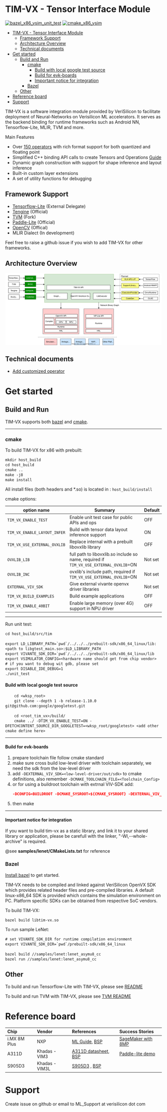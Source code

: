 

# TIM-VX - Tensor Interface Module
[![bazel_x86_vsim_unit_test](https://github.com/VeriSilicon/TIM-VX/actions/workflows/bazel_x86_vsim_unit_test.yml/badge.svg)](https://github.com/VeriSilicon/TIM-VX/actions/workflows/bazel_x86_vsim_unit_test.yml)
[![cmake_x86_vsim](https://github.com/VeriSilicon/TIM-VX/actions/workflows/cmake_x86_vsim.yml/badge.svg)](https://github.com/VeriSilicon/TIM-VX/actions/workflows/cmake_x86_vsim.yml)

- [TIM-VX - Tensor Interface Module](#tim-vx---tensor-interface-module)
  - [Framework Support](#framework-support)
  - [Architecture Overview](#architecture-overview)
  - [Technical documents](#technical-documents)
- [Get started](#get-started)
  - [Build and Run](#build-and-run)
    - [cmake](#cmake)
      - [Build with local google test source](#build-with-local-google-test-source)
      - [Build for evk-boards](#build-for-evk-boards)
      - [Important notice for integration](#important-notice-for-integration)
    - [Bazel](#bazel)
  - [Other](#other)
- [Reference board](#reference-board)
- [Support](#support)

TIM-VX is a software integration module provided by VeriSilicon to facilitate deployment of Neural-Networks on Verisilicon ML accelerators. It serves as the backend binding for runtime frameworks such as Android NN, Tensorflow-Lite, MLIR, TVM and more.

Main Features
 - Over [150 operators](https://github.com/VeriSilicon/TIM-VX/blob/main/src/tim/vx/ops/README.md) with rich format support for both quantized and floating point
 - Simplified C++ binding API calls to create Tensors and Operations [Guide](https://github.com/VeriSilicon/TIM-VX/blob/main/docs/Programming_Guide.md)
 - Dynamic graph construction with support for shape inference and layout inference
 - Built-in custom layer extensions
 - A set of utility functions for debugging

## Framework Support

- [Tensorflow-Lite](https://github.com/VeriSilicon/tflite-vx-delegate) (External Delegate)
- [Tengine](https://github.com/OAID/Tengine) (Official)
- [TVM](https://github.com/VeriSilicon/tvm) (Fork)
- [Paddle-Lite](https://github.com/PaddlePaddle/Paddle-Lite) (Official)
- [OpenCV](https://github.com/opencv/opencv/pull/21036) (Offical)
- MLIR Dialect (In development)

Feel free to raise a github issue if you wish to add TIM-VX for other frameworks.

## Architecture Overview

![TIM-VX Architecture](docs/image/timvx_overview.svg)


## Technical documents
*   [Add customized operator](docs/customized_op.md)
# Get started

## Build and Run

TIM-VX supports both [bazel](https://bazel.build) and [cmake](https://cmake.org).

----
### cmake

To build TIM-VX for x86 with prebuilt:

```shell
mkdir host_build
cd host_build
cmake ..
make -j8
make install
```

All install files (both headers and *.so) is located in : `host_build/install`

cmake options:

| option name | Summary | Default |
| ----- | ----- | ----- | 
|`TIM_VX_ENABLE_TEST`| Enable unit test case for public APIs and ops | OFF |
|`TIM_VX_ENABLE_LAYOUT_INFER`| Build with tensor data layout inference support| ON |
|`TIM_VX_USE_EXTERNAL_OVXLIB`| Replace internal with a prebuilt libovxlib library | OFF |
|`OVXLIB_LIB`|full path to libovxlib.so include so name, required if `TIM_VX_USE_EXTERNAL_OVXLIB`=ON | Not set |
|`OVXLIB_INC`|ovxlib's include path, required if `TIM_VX_USE_EXTERNAL_OVXLIB`=ON| Not set |
|`EXTERNAL_VIV_SDK`| Give external vivante openvx driver libraries | Not set|
|`TIM_VX_BUILD_EXAMPLES`| Build example applications | OFF |
|`TIM_VX_ENABLE_40BIT` | Enable large memory (over 4G) support in NPU driver | OFF |

----
Run unit test:

```shell
cd host_build/src/tim

export LD_LIBRARY_PATH=`pwd`/../../../prebuilt-sdk/x86_64_linux/lib:<path to libgtest_main.so>:$LD_LIBRARY_PATH
export VIVANTE_SDK_DIR=`pwd`/../../../prebuilt-sdk/x86_64_linux/lib
export VSIMULATOR_CONFIG=<hardware name should get from chip vendor>
# if you want to debug wit gdb, please set
export DISABLE_IDE_DEBUG=1
./unit_test
```

#### Build with local google test source
```shell
    cd <wksp_root>
    git clone --depth 1 -b release-1.10.0 git@github.com:google/googletest.git

    cd <root_tim_vx>/build/
    cmake ../ -DTIM_VX_ENABLE_TEST=ON -DFETCHCONTENT_SOURCE_DIR_GOOGLETEST=<wksp_root/googletest> <add other cmake define here>
```

----
#### Build for evk-boards

1. prepare toolchain file follow cmake standard
2. make sure cross build low-level driver with toolchain separately, we need the sdk from the low-level driver
3. add ```-DEXTERNAL_VIV_SDK=<low-level-driver/out/sdk>``` to cmake definitions, also remember ```-DCMAKE_TOOLCHAIN_FILE=<Toolchain_Config>```
4. or for using a buildroot toolchain with extrnal VIV-SDK add: 
   ```cmake
   -DCONFIG=BUILDROOT -DCMAKE_SYSROOT=${CMAKE_SYSROOT} -DEXTERNAL_VIV_SDK=${BUILDROOT_SYSROOT}
   ```
5. then make

----
#### Important notice for integration
If you want to build tim-vx as a static library, and link it to your shared library or application, please be carefull with the linker, "-Wl,--whole-archive" is required.

@see **samples/lenet/CMakeLists.txt** for reference

### Bazel

[Install bazel](https://docs.bazel.build/versions/master/install.html) to get started.

TIM-VX needs to be compiled and linked against VeriSilicon OpenVX SDK which provides related header files and pre-compiled libraries. A default linux-x86_64 SDK is provided which contains the simulation environment on PC. Platform specific SDKs can be obtained from respective SoC vendors.

To build TIM-VX:

```shell
bazel build libtim-vx.so
```

To run sample LeNet:

```shell
# set VIVANTE_SDK_DIR for runtime compilation environment
export VIVANTE_SDK_DIR=`pwd`/prebuilt-sdk/x86_64_linux

bazel build //samples/lenet:lenet_asymu8_cc
bazel run //samples/lenet:lenet_asymu8_cc
```

## Other

To build and run Tensorflow-Lite with TIM-VX, please see [README](https://github.com/VeriSilicon/tflite-vx-delegate#readme)

To build and run TVM with TIM-VX, please see [TVM README](https://github.com/VeriSilicon/tvm/blob/vsi_npu/README.VSI.md)

# Reference board

Chip | Vendor | References | Success Stories |
:------    |:----- |:------ |:------
i.MX 8M Plus | NXP | [ML Guide](https://www.nxp.com.cn/docs/en/user-guide/IMX-MACHINE-LEARNING-UG.pdf), [BSP](https://www.nxp.com/design/software/embedded-software/i-mx-software/embedded-linux-for-i-mx-applications-processors:IMXLINUX?tab=Design_Tools_Tab) | [SageMaker with 8MP](https://docs.aws.amazon.com/sagemaker/latest/dg/neo-supported-devices-edge.html)
A311D | Khadas - VIM3 | [A311D datasheet](https://dl.khadas.com/Hardware/VIM3/Datasheet/A311D_Quick_Reference_Manual_01_Wesion.pdf), [BSP](https://dl.khadas.com/Firmware/VIM3/Ubuntu/EMMC/VIM3_Ubuntu-server-focal_Linux-4.9_arm64_EMMC_V0.9-20200530.7z) | [Paddle-lite demo](https://github.com/PaddlePaddle/Paddle-Lite/blob/develop/docs/demo_guides/verisilicon_timvx.md)
S905D3 | Khadas - VIM3L | [S905D3](https://dl.khadas.com/Hardware/VIM3/Datasheet/S905D3_datasheet_0.2_Wesion.pdf) , [BSP](https://dl.khadas.com/Firmware/VIM3L/Ubuntu/EMMC/VIM3L_Ubuntu-server-focal_Linux-4.9_arm64_EMMC_V0.9-20200530.7z)

# Support
Create issue on github or email to ML_Support at verisilicon dot com
